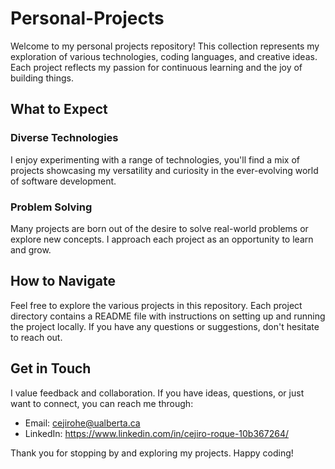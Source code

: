 # Personal-Projects

Welcome to my personal projects repository! This collection represents my exploration of various technologies, coding languages, and creative ideas. Each project reflects my passion for continuous learning and the joy of building things.

## What to Expect

### Diverse Technologies
I enjoy experimenting with a range of technologies, you'll find a mix of projects showcasing my versatility and curiosity in the ever-evolving world of software development.

### Problem Solving
Many projects are born out of the desire to solve real-world problems or explore new concepts. I approach each project as an opportunity to learn and grow.

## How to Navigate

Feel free to explore the various projects in this repository. Each project directory contains a README file with instructions on setting up and running the project locally. If you have any questions or suggestions, don't hesitate to reach out.

## Get in Touch

I value feedback and collaboration. If you have ideas, questions, or just want to connect, you can reach me through:

- Email: cejirohe@ualberta.ca
- LinkedIn: https://www.linkedin.com/in/cejiro-roque-10b367264/

Thank you for stopping by and exploring my projects. Happy coding!
